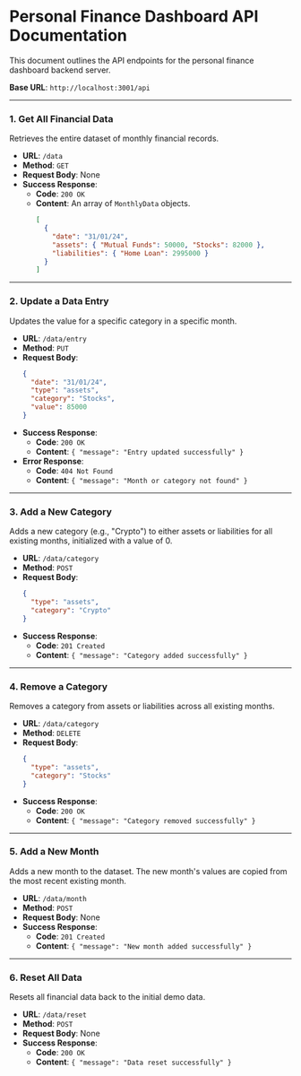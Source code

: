 # Personal Finance Dashboard API Documentation

This document outlines the API endpoints for the personal finance dashboard backend server.

**Base URL**: `http://localhost:3001/api`

---

### 1. Get All Financial Data

Retrieves the entire dataset of monthly financial records.

- **URL**: `/data`
- **Method**: `GET`
- **Request Body**: None
- **Success Response**:
  - **Code**: `200 OK`
  - **Content**: An array of `MonthlyData` objects.
    ```json
    [
      {
        "date": "31/01/24",
        "assets": { "Mutual Funds": 50000, "Stocks": 82000 },
        "liabilities": { "Home Loan": 2995000 }
      }
    ]
    ```

---

### 2. Update a Data Entry

Updates the value for a specific category in a specific month.

- **URL**: `/data/entry`
- **Method**: `PUT`
- **Request Body**:
  ```json
  {
    "date": "31/01/24",
    "type": "assets",
    "category": "Stocks",
    "value": 85000
  }
  ```
- **Success Response**:
  - **Code**: `200 OK`
  - **Content**: `{ "message": "Entry updated successfully" }`
- **Error Response**:
  - **Code**: `404 Not Found`
  - **Content**: `{ "message": "Month or category not found" }`

---

### 3. Add a New Category

Adds a new category (e.g., "Crypto") to either assets or liabilities for all existing months, initialized with a value of 0.

- **URL**: `/data/category`
- **Method**: `POST`
- **Request Body**:
  ```json
  {
    "type": "assets",
    "category": "Crypto"
  }
  ```
- **Success Response**:
  - **Code**: `201 Created`
  - **Content**: `{ "message": "Category added successfully" }`

---

### 4. Remove a Category

Removes a category from assets or liabilities across all existing months.

- **URL**: `/data/category`
- **Method**: `DELETE`
- **Request Body**:
  ```json
  {
    "type": "assets",
    "category": "Stocks"
  }
  ```
- **Success Response**:
  - **Code**: `200 OK`
  - **Content**: `{ "message": "Category removed successfully" }`

---

### 5. Add a New Month

Adds a new month to the dataset. The new month's values are copied from the most recent existing month.

- **URL**: `/data/month`
- **Method**: `POST`
- **Request Body**: None
- **Success Response**:
  - **Code**: `201 Created`
  - **Content**: `{ "message": "New month added successfully" }`

---

### 6. Reset All Data

Resets all financial data back to the initial demo data.

- **URL**: `/data/reset`
- **Method**: `POST`
- **Request Body**: None
- **Success Response**:
  - **Code**: `200 OK`
  - **Content**: `{ "message": "Data reset successfully" }`
